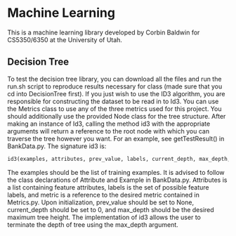 # Machine Learning

This is a machine learning library developed by Corbin Baldwin for 
CS5350/6350 at the University of Utah.

## Decision Tree
To test the decision tree library, you can download all the files and run 
the run.sh script to reproduce results necessary for class (made sure that 
you cd into DecisionTree first). If you just wish
to use the ID3 algorithm, you are responsible for constructing the 
dataset to be read in to Id3. You can use the Metrics class to use any of
the three metrics used for this project. You should additionally use the
provided Node class for the tree structure. After making an instance of Id3,
calling the method id3 with the appropriate arguments will return a 
reference to the root node with which you can traverse the tree however 
you want. For an example, see getTestResult() in BankData.py. The signature
id3 is:     
```python
id3(examples, attributes, prev_value, labels, current_depth, max_depth, metric):
```
The examples should be the list of training examples. It is advised to 
follow the class declarations of Attribute and Example in BankData.py. 
Attributes is a list containing feature attributes, labels is the set of 
possible feature labels, and metric is a reference to the desired metric
contained in Metrics.py. Upon initialization, prev_value should be set to
None, current_depth should be set to 0, and max_depth should be the desired
maximum tree height. The implementation of id3 allows the user to terminate
the depth of tree using the max_depth argument.